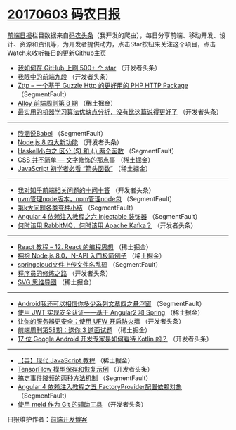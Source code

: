 # [20170603 码农日报](http://hao.caibaojian.com/date/2017/06/03)

[前端日报](http://caibaojian.com/c/news)栏目数据来自[码农头条](http://hao.caibaojian.com/)（我开发的爬虫），每日分享前端、移动开发、设计、资源和资讯等，为开发者提供动力，点击Star按钮来关注这个项目，点击Watch来收听每日的更新[Github主页](https://github.com/kujian/frontendDaily)
* [我如何在 GitHub 上刷 500+ 个 star](http://hao.caibaojian.com/40061.html) （开发者头条）
* [我眼中的前端九段](http://hao.caibaojian.com/40064.html) （开发者头条）
* [Zttp &#8211; 一个基于 Guzzle Http 的更好用的 PHP HTTP Package](http://hao.caibaojian.com/40044.html) （SegmentFault）
* [Alloy 前端周刊第 8 期](http://hao.caibaojian.com/40024.html) （稀土掘金）
* [最实用的机器学习算法优缺点分析，没有比这篇说得更好了](http://hao.caibaojian.com/40056.html) （开发者头条）

***
* [煦涵说Babel](http://hao.caibaojian.com/40047.html) （SegmentFault）
* [Node.js 8 四大新功能](http://hao.caibaojian.com/40058.html) （开发者头条）
* [Haskell小白之 区分 ($) 和 (.) 两个函数](http://hao.caibaojian.com/40049.html) （SegmentFault）
* [CSS 并不简单 &#8212; 文字修饰的那点事](http://hao.caibaojian.com/40019.html) （稀土掘金）
* [JavaScript 初学者必看 “箭头函数”](http://hao.caibaojian.com/40020.html) （稀土掘金）

***
* [我对知乎前端相关问题的十问十答](http://hao.caibaojian.com/40055.html) （开发者头条）
* [nvm管理node版本，npm管理node包](http://hao.caibaojian.com/40046.html) （SegmentFault）
* [第k大问题各类变种小结](http://hao.caibaojian.com/40048.html) （SegmentFault）
* [Angular 4 依赖注入教程之六 Injectable 装饰器](http://hao.caibaojian.com/40050.html) （SegmentFault）
* [何时该用 RabbitMQ，何时该用 Apache Kafka？](http://hao.caibaojian.com/40052.html) （开发者头条）

***
* [React 教程 &#8211; 12. React 的编程思想](http://hao.caibaojian.com/40021.html) （稀土掘金）
* [拥抱 Node.js 8.0，N-API 入门极简例子](http://hao.caibaojian.com/40022.html) （稀土掘金）
* [springcloud文件上传文件名乱码](http://hao.caibaojian.com/40043.html) （SegmentFault）
* [程序员的修炼之路](http://hao.caibaojian.com/40054.html) （开发者头条）
* [SVG 思维导图](http://hao.caibaojian.com/40023.html) （稀土掘金）

***
* [Android我还可以相信你多少系列文章四之悬浮窗](http://hao.caibaojian.com/40045.html) （SegmentFault）
* [使用 JWT 实现安全认证——基于 Angular2 和 Spring](http://hao.caibaojian.com/40015.html) （稀土掘金）
* [让你的服务器更安全：使用 UFW 开启防火墙](http://hao.caibaojian.com/40057.html) （开发者头条）
* [前端周刊第58期：送你 3 道面试题](http://hao.caibaojian.com/40017.html) （稀土掘金）
* [17 位 Google Android 开发专家是如何看待 Kotlin 的？](http://hao.caibaojian.com/40059.html) （开发者头条）

***
* [【英】现代 JavaScript 教程](http://hao.caibaojian.com/40018.html) （稀土掘金）
* [TensorFlow 模型保存和恢复示例](http://hao.caibaojian.com/40060.html) （开发者头条）
* [搞定事件降频的两种方法机制](http://hao.caibaojian.com/40039.html) （SegmentFault）
* [Angular 4 依赖注入教程之五 FactoryProvider配置依赖对象](http://hao.caibaojian.com/40040.html) （SegmentFault）
* [使用 meld 作为 Git 的辅助工具](http://hao.caibaojian.com/40051.html) （开发者头条）

日报维护作者：[前端开发博客](http://caibaojian.com/) 